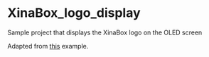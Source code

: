 # XinaBox_logo_display
Sample project that displays the XinaBox logo on the OLED screen

Adapted from [this](https://github.com/javl/image2cpp/blob/master/oled_example/oled_example.ino) example.
